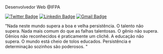 Desenvolvedor Web @IFPA

[![Twitter Badge](https://img.shields.io/badge/-@Ryangalvaogp-6633cc?style=flat-square&labelColor=6633cc&logo=twitter&logoColor=white&link=https://twitter.com/RyanGalvaoGP)](https://twitter.com/RyanGalvaoGP) 
[![Linkedin Badge](https://img.shields.io/badge/-Ryan%20Galvão%20GP-6633cc?style=flat-square&logo=Linkedin&logoColor=white&link=https://www.linkedin.com/in/ryangalvaogp/)](https://www.linkedin.com/in/ryangalvaogp/) 
[![Gmail Badge](https://img.shields.io/badge/-ryan.trompetista@gmail.com-6633cc?style=flat-square&logo=Gmail&logoColor=white&link=mailto:ryan.trompetista@gmail.com)](mailto:ryan.trompetista@gmail.com)


"Nada neste mundo supera a boa e velha persistência. O talento não supera. Nada mais comum do que as falhas talentosas. O gênio não supera. Gênios não reconhecidos é praticamente um clichê. A educação não supera. O mundo está cheio de tolos educados. Persistência e determinação sozinhos são poderosos. "

<!--
**ryangalvaogp/Ryangalvaogp** is a ✨ _special_ ✨ repository because its `README.md` (this file) appears on your GitHub profile.

Here are some ideas to get you started:

- 🔭 I’m currently working on ...
- 🌱 I’m currently learning ...
- 👯 I’m looking to collaborate on ...
- 🤔 I’m looking for help with ...
- 💬 Ask me about ...
- 📫 How to reach me: ...
- 😄 Pronouns: ...
- ⚡ Fun fact: ...
-->
